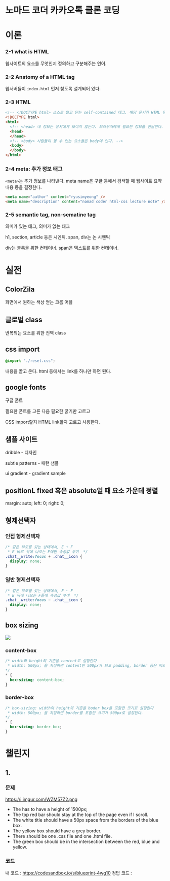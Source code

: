 # 노마드 코더 카카오톡 클론 코딩

# 이론

### 2-1 what is HTML

웹사이트의 요소를 무엇인지 정의하고 구분해주는 언어.

### 2-2 Anatomy of a HTML tag

웹서버들이 `index.html` 먼저 찾도록 설계되어 있다.

### 2-3 HTML

```html
<!-- <!DOCTYPE html> 스스로 열고 닫는 self-contained 태그. 해당 문서라 HTML 문서라는 걸 브라우저에 알려준다. -->
<!DOCTYPE html>
<html>
  <!-- <head> 내 정보는 유저에게 보이지 않는다. 브라우저에게 필요한 정보를 전달한다. -->
  <head>
  </head>
  <!-- <body> 사람들이 볼 수 있는 요소들은 body에 있다. -->
  <body>
  </body>
</html>
```

### 2-4 meta: 추가 정보 태그

`<meta>`는 추가 정보를 나타낸다. meta name은 구글 등에서 검색할 때 웹사이트 요약 내용 등을 결정한다.

```html
<meta name="author" content="ryusimyeong" />
<meta name="description" content="nomad coder html-css lecture note" />
```

### 2-5 semantic tag, non-sematinc tag

의미가 있는 태그, 의미가 없는 태그

h1, section, article 등은 시멘틱. span, div는 논 시멘틱

div는 블록을 위한 컨테이너. span은 텍스트를 위한 컨테이너.

# 실전

## ColorZila

화면에서 원하는 색상 얻는 크롬 어플

## 글로벌 class

반복되는 요소를 위한 전역 class

## css import 
```css
@import "./reset.css";
```

내용을 끌고 온다. html 등에서는 link를 하나만 하면 된다.

## google fonts

구글 폰트

필요한 폰트를 고른 다음 필요한 굵기만 고르고

CSS import할지 HTML link할지 고르고 사용한다.

## 샘플 사이트

dribble - 디자인

subtle patterns - 패턴 샘플

ui gradient - gradient sample

## positionL fixed 혹은 absolute일 때 요소 가운데 정렬 

margin: auto;
left: 0;
right: 0;

## 형제선택자 

### 인접 형제선택자 

```css
/* 같은 부모를 갖는 상태에서, E + F 
 * E 바로 뒤에 나오는 F에만 속성값 부여  */
.chat__write:focus + .chat__icon {
  display: none;
}
```

### 일반 형제선택자  

```css
/* 같은 부모를 갖는 상태에서, E ~ F
 * E 뒤에 나오는 F들에 속성값 부여  */
.chat__write:focus ~ .chat__icon {
  display: none;
}
```

## box sizing

<img src="https://t1.daumcdn.net/cfile/tistory/99D6524D5BB1675724" /> 

### content-box

```css
/* width와 height의 기준을 content로 설정한다 
 * width: 500px; 을 지정하면 content만 500px가 되고 padding, border 등은 따로 계산해야 한다.
*/
* {
  box-sizing: content-box;
}
```

### border-box
```css
/* box-sizing: width와 height의 기준을 boder box를 포함한 크기로 설정한다 
 * width: 500px; 을 지정하면 border를 포함한 크기가 500px로 설정된다.
*/
* {
  box-sizing: border-box;
}
```

# 챌린지

## 1. 

### 문제

https://i.imgur.com/WZM57Z2.png

- The has to have a height of 1500px;
- The top red bar should stay at the top of the page even if I scroll.
- The white title should have a 50px space from the borders of the blue box.
- The yellow box should have a grey border.
- There should be one .css file and one .html file.
- The green box should be in the intersection between the red, blue and yellow.

### 코드
내 코드 : https://codesandbox.io/s/blueprint-4wg10
정답 코드 :

